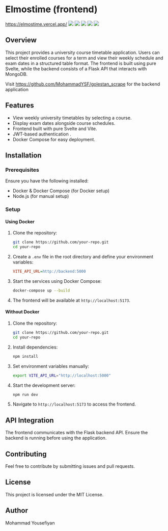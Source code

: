 # Elmostime (frontend)
https://elmostime.vercel.app/
![](doc_images/img_home.png)
![](doc_images/img_ts.png)
![](doc_images/img_exam.png)
![](doc_images/img_login.png)
![](doc_images/img_register.png)

## Overview

This project provides a university course timetable application. Users can select their enrolled courses for a term and view their weekly schedule and exam dates in a structured table format. The frontend is built using pure Svelte, while the backend consists of a Flask API that interacts with MongoDB.


Visit https://github.com/MohammadYSF/golestan_scrape  for the backend application

## Features

- View weekly university timetables by selecting a course.
- Display exam dates alongside course schedules.
- Frontend built with pure Svelte and Vite.
- JWT-based authentication .
- Docker Compose for easy deployment.

## Installation

### Prerequisites

Ensure you have the following installed:

- Docker & Docker Compose (for Docker setup)
- Node.js (for manual setup)

### Setup

#### Using Docker

1. Clone the repository:
   ```sh
   git clone https://github.com/your-repo.git
   cd your-repo
   ```
2. Create a `.env` file in the root directory and define your environment variables:
   ```ini
   VITE_API_URL=http://backend:5000
   ```
3. Start the services using Docker Compose:
   ```sh
   docker-compose up --build
   ```
4. The frontend will be available at `http://localhost:5173`.

#### Without Docker

1. Clone the repository:
   ```sh
   git clone https://github.com/your-repo.git
   cd your-repo
   ```
2. Install dependencies:
   ```sh
   npm install
   ```
3. Set environment variables manually:
   ```sh
   export VITE_API_URL="http://localhost:5000"
   ```
4. Start the development server:
   ```sh
   npm run dev
   ```
5. Navigate to `http://localhost:5173` to access the frontend.

## API Integration

The frontend communicates with the Flask backend API. Ensure the backend is running before using the application.

## Contributing

Feel free to contribute by submitting issues and pull requests.

## License

This project is licensed under the MIT License.

## Author
Mohammad Yousefiyan

